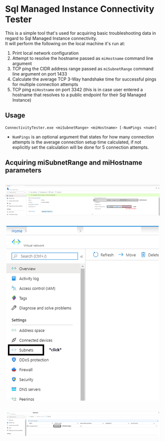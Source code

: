 # Sql Managed Instance Connectivity Tester

This is a simple tool that's used for acquiring basic troubleshooting data in regard to Sql Managed Instance connectivity.<br>It will perform the following on the local machine it's run at:<br>

1. Print local network configuration
2. Attempt to resolve the hostname passed as `miHostname` command line argument
3. TCP ping the CIDR address range passed as `miSubnetRange` command line argument on port 1433
4. Calculate the average TCP 3-Way handshake time for successful pings for multiple connection attempts
5. TCP ping `miHostname` on port 3342 (this is in case user entered a hostname that resolves to a public endpoint for their Sql Managed Instance)

## Usage

`ConnectivityTester.exe <miSubnetRange> <miHostname> [-NumPings <num>]`<br>
* `NumPings` is an optional argument that states for how many connection attempts is the average connection setup time calculated, if not explicitly set the calculation will be done for 5 connection attempts.

## Acquiring miSubnetRange and miHostname parameters
<br>
<img src="extras/ManagedInstancePage.png" style="display:block; margin-left: auto; margin-right: auto;"/><br><br>
<img src="extras/VirtualNetworkPage.png" style="display:block; margin-left: auto; margin-right: auto;" height="50%"/><br><br>
<img src="extras/SubnetsPage.png" style="display:block; margin-left: auto; margin-right: auto;"/>